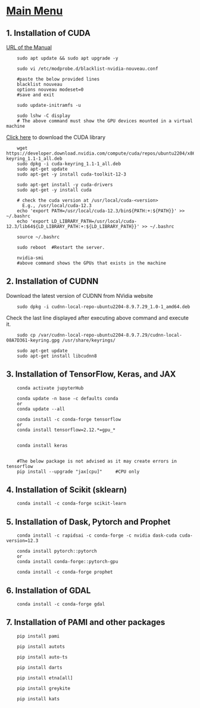# [Main Menu](index.html)

## 1. Installation of CUDA

[URL of the Manual](https://medium.com/@chavezgm2012/installing-tensorflow-2-12-with-gpu-support-on-ubuntu-22-04-250429035e63)

        sudo apt update && sudo apt upgrade -y
        
        sudo vi /etc/modprobe.d/blacklist-nvidia-nouveau.conf

        #paste the below provided lines
        blacklist nouveau
        options nouveau modeset=0
        #save and exit

        sudo update-initramfs -u

        sudo lshw -C display
        # The above command must show the GPU devices mounted in a virtual machine


[Click here](https://developer.nvidia.com/cuda-downloads?target_os=Linux) to download the CUDA library

        wget https://developer.download.nvidia.com/compute/cuda/repos/ubuntu2204/x86_64/cuda-keyring_1.1-1_all.deb
        sudo dpkg -i cuda-keyring_1.1-1_all.deb
        sudo apt-get update
        sudo apt-get -y install cuda-toolkit-12-3

        sudo apt-get install -y cuda-drivers
        sudo apt-get -y install cuda

        # check the cuda version at /usr/local/cuda-<version>
          E.g., /usr/local/cuda-12.3
        echo 'export PATH=/usr/local/cuda-12.3/bin${PATH:+:${PATH}}' >> ~/.bashrc
        echo 'export LD_LIBRARY_PATH=/usr/local/cuda-12.3/lib64${LD_LIBRARY_PATH:+:${LD_LIBRARY_PATH}}' >> ~/.bashrc

        source ~/.bashrc

        sudo reboot  #Restart the server.

        nvidia-smi
        #above command shows the GPUs that exists in the machine  

## 2. Installation of CUDNN

Download the latest version of CUDNN from NVidia website

        sudo dpkg -i cudnn-local-repo-ubuntu2204-8.9.7.29_1.0-1_amd64.deb
    
Check the last line displayed after executing above command and execute it.

        sudo cp /var/cudnn-local-repo-ubuntu2204-8.9.7.29/cudnn-local-08A7D361-keyring.gpg /usr/share/keyrings/

        sudo apt-get update
        sudo apt-get install libcudnn8

## 3. Installation of TensorFlow, Keras, and JAX

        conda activate jupyterHub

        conda update -n base -c defaults conda
        or
        conda update --all

        conda install -c conda-forge tensorflow
        or
        conda install tensorflow=2.12.*=gpu_*

        
        conda install keras


        #The below package is not advised as it may create errors in tensorflow  
        pip install --upgrade "jax[cpu]"     #CPU only


        

## 4. Installation of Scikit (sklearn)

        conda install -c conda-forge scikit-learn

## 5. Installation of Dask, Pytorch and Prophet

        conda install -c rapidsai -c conda-forge -c nvidia dask-cuda cuda-version=12.3

        conda install pytorch::pytorch
        or
        conda install conda-forge::pytorch-gpu

        conda install -c conda-forge prophet

## 6. Installation of GDAL

        conda install -c conda-forge gdal

## 7. Installation of PAMI and other packages

        pip install pami

        pip install autots

        pip install auto-ts

        pip install darts

        pip install etna[all]

        pip install greykite

        pip install kats

